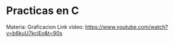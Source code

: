 ﻿# Practicas en C
 Materia: Graficacion
Link video:
https://www.youtube.com/watch?v=b6kuU7kcjEo&t=90s
